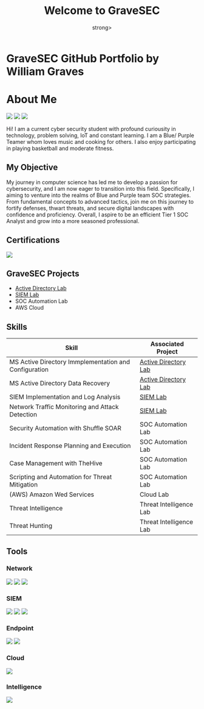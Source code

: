 <header id="header"
  <div class="inner">
    <a href="#" class="image avatar"><img src="images/IMG_3879.JPG" alt="" /></a>
    <h1><strong>Welcome to GraveSEC
    </strong><br />
    </h1>strong><br />
  </div>
</header>

# GraveSEC GitHub Portfolio by William Graves

# About Me

<a href="https://www.linkedin.com/in/williamgraves-gravesec"><img src="https://img.shields.io/badge/-LinkedIn-0072b1?&style=for-the-badge&logo=linkedin&logoColor=white" /></a>
<a href="https://twitter.com/WilliamGra38391/"><img src="https://img.shields.io/badge/-Twitter-1DA1F2?style=for-the-badge&logo=twitter&logoColor=white" /></a>
<a href="https://www.instagram.com/therealdotwill/"><img src="https://img.shields.io/badge/-Instagram-E4405F?style=for-the-badge&logo=instagram&logoColor=white" /></a>

Hi! I am a current cyber security student with profound curiousity in technology, problem solving, IoT and constant learning. I am a Blue/ Purple Teamer whom loves music and cooking for others. I also enjoy participating in playing basketball and moderate fitness. 

## My Objective

My journey in computer science has led me to develop a passion for cybersecurity, and I am now eager to transition into this field. Specifically, I aiming to  venture into the realms of Blue and Purple team SOC strategies. From fundamental concepts to advanced tactics, join me on this journey to fortify defenses, thwart threats, and secure digital landscapes with confidence and proficiency. Overall, I aspire to be an efficient Tier 1 SOC Analyst and grow into a  more seasoned professional.

## Certifications
<div>
<img src="https://img.shields.io/badge/-Security%2B-FF0000?&style=for-the-badge&logo=CompTIA&logoColor=white" />
</div>

## GraveSEC Projects
- <a href="https://github.com/GraveSEC-github/Active-Directory-Lab/blob/main/README.md">Active Directory Lab</a>
- <a href="https://github.com/GraveSEC-github/SIEM-Lab/blob/main/README.md">SIEM Lab</a>
- SOC Automation Lab
- AWS Cloud
  
## Skills

| Skill                                         | Associated Project         |
|-----------------------------------------------|----------------------------|
| MS Active Directory Immplementation and Configuration   |<a href="https://github.com/GraveSEC-github/Active-Directory-Lab/blob/main/README.md">Active Directory Lab</a>
| MS Active Directory Data Recovery       | <a href="https://github.com/GraveSEC-github/Active-Directory-Lab/blob/main/README.md">Active Directory Lab</a>
| SIEM Implementation and Log Analysis  | <a href="https://github.com/GraveSEC-github/SIEM-Lab/blob/main/README.md">SIEM Lab</a>|
| Network Traffic Monitoring and Attack Detection | <a href="https://github.com/GraveSEC-github/SIEM-Lab/blob/main/README.md">SIEM Lab</a>|
| Security Automation with Shuffle SOAR         | SOC Automation Lab|
| Incident Response Planning and Execution      | SOC Automation Lab|
| Case Management with TheHive                  | SOC Automation Lab|
| Scripting and Automation for Threat Mitigation | SOC Automation Lab|
| (AWS) Amazon Wed Services  | Cloud Lab|
| Threat Intelligence   | Threat Intelligence Lab|
| Threat Hunting   | Threat Intelligence Lab|

## Tools


### Network
<div>
    <img src="https://img.shields.io/badge/-Wireshark-1679A7?&style=for-the-badge&logo=Wireshark&logoColor=white" />
    <img src="https://img.shields.io/badge/-Suricata-EF3B2D?&style=for-the-badge&logo=Suricata&logoColor=white" />
    <img src="https://img.shields.io/badge/-Zeek-777BB4?&style=for-the-badge&logo=Zeek&logoColor=white" />
</div>

### SIEM
<div>
    <img src="https://img.shields.io/badge/-Microsoft_Sentinel-0078D4?&style=for-the-badge&logo=Microsoft&logoColor=white" />
    <img src="https://img.shields.io/badge/-Splunk-000000?&style=for-the-badge&logo=Splunk&logoColor=white" />
    <img src="https://img.shields.io/badge/-Elastic-005571?&style=for-the-badge&logo=Elastic&logoColor=white" />
</div>

### Endpoint
<div>
    <img src="https://img.shields.io/badge/-Microsoft_Defender_for_Endpoint-00A4EF?&style=for-the-badge&logo=Microsoft&logoColor=white" />
    <img src="https://img.shields.io/badge/-Velociraptor-4B275F?&style=for-the-badge&logo=Velociraptor&logoColor=white" />
</div>

### Cloud
<div>
    <img src="https://img.shields.io/badge/-Amazon%20S3-FF9900?&style=for-the-badge&logo=Amazon%20AWS&logoColor=white" />
</div>

### Intelligence
<div>
    <img src="https://img.shields.io/badge/-MITRE_ATT&CK-4B275F?&style=for-the-badge&logo=MITRE&logoColor=white" />
</div>

